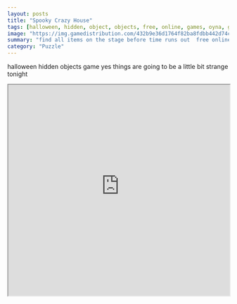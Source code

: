 ```yaml
---
layout: posts
title: "Spooky Crazy House"
tags: [halloween, hidden, object, objects, free, online, games, oyna, game, free, games, play, play, games]
image: "https://img.gamedistribution.com/432b9e36d1764f82ba8fdbb442d74ca6.jpg"
summary: "find all items on the stage before time runs out  free online games oyna game free games play play games"
category: "Puzzle"
---
```


halloween hidden objects game yes things are going to be a little bit strange tonight

<iframe width="100%" height="480px;" src="https://html5.gamedistribution.com/432b9e36d1764f82ba8fdbb442d74ca6/"></iframe>